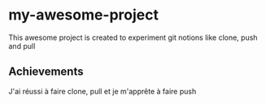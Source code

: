 # my-awesome-project

This awesome project is created to experiment git notions like clone, push and pull

## Achievements
J'ai réussi à faire clone, pull et je m'apprête à faire push